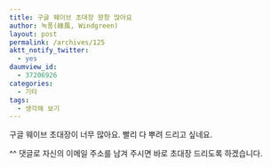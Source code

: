 ```yaml
---
title: 구글 웨이브 초대장 왕창 많아요
author: 녹풍(綠風, Windgreen)
layout: post
permalink: /archives/125
aktt_notify_twitter:
  - yes
daumview_id:
  - 37206926
categories:
  - 기타
tags:
  - 생각해 보기
---
```

구글 웨이브 초대장이 너무 많아요. 빨리 다 뿌려 드리고 싶네요. <div>
  ^^ 댓글로 자신의 이메일 주소를 남겨 주시면 바로 초대장 드리도록 하겠습니다.
</div>